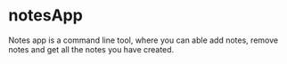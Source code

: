 # notesApp
Notes app is a command line tool, where you can able add notes, remove notes and get all the notes you have created.
